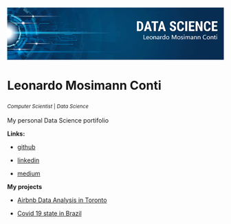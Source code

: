 <p align="center">
  <img src="/img/banner.png" >
</p>

# Leonardo Mosimann Conti
<sub> *Computer Scientist* | *Data Science* <sub>

My personal Data Science portifolio

**Links:**
* [github](https://github.com/Leomconti)

* [linkedin](https://www.linkedin.com/in/leomconti/)

* [medium](https://medium.com/@leomconti)
  
 **My projects**
  
 * [Airbnb Data Analysis in Toronto](https://github.com/Leomconti/data_science/blob/main/airbnb_data_analysis_toronto.ipynb)
  
 * [Covid 19 state in Brazil](https://github.com/Leomconti/data_science/blob/main/Covid_19_state_in_Brazil.ipynb)
